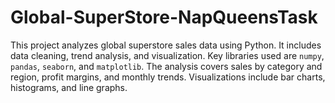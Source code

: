 # Global-SuperStore-NapQueensTask

This project analyzes global superstore sales data using Python. It includes data cleaning, trend analysis, and visualization. Key libraries used are `numpy`, `pandas`, `seaborn`, and `matplotlib`. 
The analysis covers sales by category and region, profit margins, and monthly trends. Visualizations include bar charts, histograms, and line graphs. 

